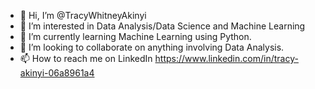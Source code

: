 - 👋 Hi, I’m @TracyWhitneyAkinyi
- 👀 I’m interested in Data Analysis/Data Science and Machine Learning
- 🌱 I’m currently learning Machine Learning using Python.
- 💞️ I’m looking to collaborate on anything involving Data Analysis.
- 📫 How to reach me on LinkedIn https://www.linkedin.com/in/tracy-akinyi-06a8961a4

<!---
TracyWhitneyAkinyi/TracyWhitneyAkinyi is a ✨ special ✨ repository because its `README.md` (this file) appears on your GitHub profile.
You can click the Preview link to take a look at your changes.
--->
